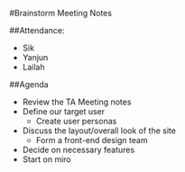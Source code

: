 #Brainstorm Meeting Notes

##Attendance:
- Sik
- Yanjun
- Lailah

##Agenda
- Review the TA Meeting notes
- Define our target user
  - Create user personas
- Discuss the layout/overall look of the site
  - Form a front-end design team
- Decide on necessary features
- Start on miro

